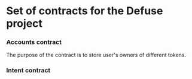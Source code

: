 # Set of contracts for the Defuse project

### Accounts contract

The purpose of the contract is to store user's owners of different tokens.

### Intent contract

